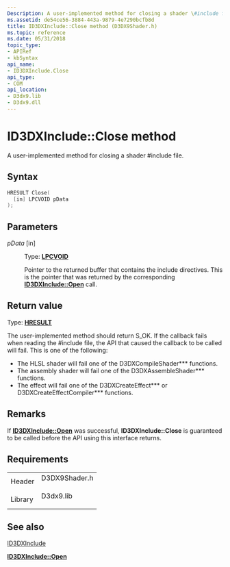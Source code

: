 ```yaml
---
Description: A user-implemented method for closing a shader \#include file.
ms.assetid: de54ce56-3884-443a-9879-4e7290bcfb8d
title: ID3DXInclude::Close method (D3DX9Shader.h)
ms.topic: reference
ms.date: 05/31/2018
topic_type: 
- APIRef
- kbSyntax
api_name: 
- ID3DXInclude.Close
api_type: 
- COM
api_location: 
- D3dx9.lib
- D3dx9.dll
---
```


# ID3DXInclude::Close method

A user-implemented method for closing a shader \#include file.

## Syntax


```C++
HRESULT Close(
  [in] LPCVOID pData
);
```



## Parameters

<dl> <dt>

*pData* \[in\]
</dt> <dd>

Type: **[**LPCVOID**](https://msdn.microsoft.com/library/Aa383751(v=VS.85).aspx)**

Pointer to the returned buffer that contains the include directives. This is the pointer that was returned by the corresponding [**ID3DXInclude::Open**](id3dxinclude--open.md) call.

</dd> </dl>

## Return value

Type: **[**HRESULT**](https://msdn.microsoft.com/library/Bb401631(v=MSDN.10).aspx)**

The user-implemented method should return S\_OK. If the callback fails when reading the \#include file, the API that caused the callback to be called will fail. This is one of the following:

-   The HLSL shader will fail one of the D3DXCompileShader\*\*\* functions.
-   The assembly shader will fail one of the D3DXAssembleShader\*\*\* functions.
-   The effect will fail one of the D3DXCreateEffect\*\*\* or D3DXCreateEffectCompiler\*\*\* functions.

## Remarks

If [**ID3DXInclude::Open**](id3dxinclude--open.md) was successful, **ID3DXInclude::Close** is guaranteed to be called before the API using this interface returns.

## Requirements



|                    |                                                                                          |
|--------------------|------------------------------------------------------------------------------------------|
| Header<br/>  | <dl> <dt>D3DX9Shader.h</dt> </dl> |
| Library<br/> | <dl> <dt>D3dx9.lib</dt> </dl>     |



## See also

<dl> <dt>

[ID3DXInclude](id3dxinclude.md)
</dt> <dt>

[**ID3DXInclude::Open**](id3dxinclude--open.md)
</dt> </dl>

 

 




